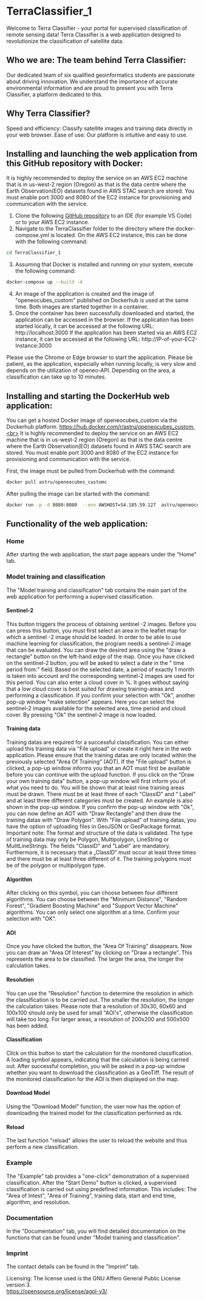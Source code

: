 # TerraClassifier_1

Welcome to Terra Classifier - your portal for supervised classification of remote sensing data!
Terra Classifier is a web application designed to revolutionize the classification of satellite data.

## Who we are: The team behind Terra Classifier: 
Our dedicated team of six qualified geoinformatics students are passionate about driving innovation.
We understand the importance of accurate environmental information and are proud to present you with Terra Classifier, a platform dedicated to this.

## Why Terra Classifier?
Speed and efficiency: Classify satellite images and training data directly in your web browser.
Ease of use: Our platform is intuitive and easy to use.

## Installing and launching the web application from this GitHub repository with Docker:
It is highly recommended to deploy the service on an AWS EC2 machine that is in us-west-2 region (Oregon) as that is the data centre where the Earth Observation(EO) datasets found in AWS STAC search are stored.
You must enable port 3000 and 8080 of the EC2 instance for provisioning and communication with the service.

1. Clone the following [GitHub repository](https://github.com/astru03/TerraClassifier_1) to an IDE (for example VS Code) or to your AWS EC2 instance.
2. Navigate to the TerraClassifier folder to the directory where the docker-compose.yml is located. On the AWS EC2 instance, this can be done with the following command: 
```bash
cd TerraClassifier_1
```
3. Assuming that Docker is installed and running on your system, execute the following command:
```bash
docker-compose up --build -d
```
4. An image of the application is created and the image of "openeocubes_custom" published on Dockerhub is used at the same time. Both images are started together in a container.
5. Once the container has been successfully downloaded and started, the application can be accessed in the browser.
If the application has been started locally, it can be accessed at the following URL: http://localhost:3000
If the application has been started via an AWS EC2 instance, it can be accessed at the following URL: http://IP-of-your-EC2-Instance:3000

Please use the Chrome or Edge browser to start the application.
Please be patient, as the application, especially when running locally, is very slow and depends on the utilization of openeo-API.
Depending on the area, a classification can take up to 10 minutes.

## Installing and starting the DockerHub web application:
You can get a hosted Docker image of openeocubes_custom via the Dockerhub platform. https://hub.docker.com/r/astru/openeocubes_custom.<br>
It is highly recommended to deploy the service on an AWS EC2 machine that is in us-west-2 region (Oregon) as that is the data centre where the Earth Observation(EO) datasets found in AWS STAC search are stored.
You must enable port 3000 and 8080 of the EC2 instance for provisioning and communication with the service.

First, the image must be pulled from Dockerhub with the command:
```bash
docker pull astru/openeocubes_customc
```
After pulling the image can be started with the command:
```bash
docker run -p -d 8080:8080  --env AWSHOST=54.185.59.127  astru/openeocubes_custom:latest
```

## Functionality of the web application:
### Home
After starting the web application, the start page appears under the "Home" tab.

### Model training and classification
The "Model training and classification" tab contains the main part of the web application for performing a supervised classification.

#### Sentinel-2
This button triggers the process of obtaining sentinel -2 images. Before you can press this button, you must first select an area in the leaflet map for which a sentinel -2 image should be loaded. In order to be able to use machine learning for classification, the program needs a sentinel-2 image that can be evaluated. You can draw the desired area using the "draw a rectangle" button on the left-hand edge of the map. Once you have clicked on the sentinel-2 button, you will be asked to select a date in the " time period from:" field. Based on the selected date, a period of exactly 1 month is taken into account and the corresponding sentinel-2 images are used for this period.
You can also enter a cloud cover in %. It goes without saying that a low cloud cover is best suited for drawing training-areas and performing a classification.
If you confirm your selection with "Ok", another pop-up window "make selection" appears. Here you can select the sentinel-2 images available for the selected area, time period and cloud cover. By pressing "Ok" the sentinel-2 image is now loaded.


#### Training data
Training datas are required for a successful classification. You can either upload this training data via "File upload" or create it right here in the web application. Please ensure that the training datas are only located within the previously selected "Area Of Training" (AOT).
If the "File upload" button is clicked, a pop-up window informs you that an AOT must first be available before you can continue with the upload function.
If you click on the "Draw your own training data" button, a pop-up window will first inform you of what you need to do.
You will be shown that at least nine training areas must be drawn. There must be at least three of each "ClassID" and " Label" and at least three different categories must be created. An example is also shown in the pop-up window.
If you confirm the pop-up window with "Ok", you can now define an AOT with "Draw Rectangle" and then draw the training datas with "Draw Polygon". 
With "File upload" of training datas, you have the option of uploading files in GeoJSON or GeoPackage format.
Important note: The format and structure of the data is validated. The type of training data may only be Polygon, Multipolygon, LineString or MulitLineStrings. The fields "ClassID" and "Label" are mandatory. Furthermore, it is necessary that a „ClassID“ must occur at least three times and there must be at least three different of it. The training polygons must be of the polygon or multipolygon type.

#### Algorithm
After clicking on this symbol, you can choose between four different algorithms. You can choose between the "Minimum Distance", "Random Forest", "Gradient Boosting Machine" and "Support Vector Machine" algorithms. You can only select one algorithm at a time. Confirm your selection with "OK".


#### AOI
Once you have clicked the button, the "Area Of Training" disappears. Now you can draw an "Area Of Interest" by clicking on "Draw a rectangle". This represents the area to be classified. The larger the area, the longer the calculation takes.

#### Resolution
You can use the "Resolution" function to determine the resolution in which the classification is to be carried out. The smaller the resolution, the longer the calculation takes. Please note that a resolution of 30x30, 60x60 and 100x100 should only be used for small "AOI's", otherwise the classification will take too long. For larger areas, a resolution of 200x200 and 500x500 has been added.

#### Classification
Click on this button to start the calculation for the monitored classification. A loading symbol appears, indicating that the calculation is being carried out. After successful completion, you will be asked in a pop-up window whether you want to download the classification as a GeoTiff. The result of the monitored classification for the AOI is then displayed on the map.

#### Download Model
Using the "Download Model" function, the user now has the option of downloading the trained model for the classification performed as rds.

#### Reload
The last function "reload" allows the user to reload the website and thus perform a new classification.

### Example
The "Example" tab provides a "one-click" demonstration of a supervised classification. After the "Start Demo" button is clicked, a supervised classification is carried out using predefined information. This includes: The "Area of Intest", "Area of Training", training data, start and end time, algorithm, and resolution.

### Documentation
In the "Documentation" tab, you will find detailed documentation on the functions that can be found under "Model training and classification".

### Imprint
The contact details can be found in the "Imprint" tab.

Licensing:
The license used is the GNU Affero General Public License version 3.<br>
https://opensource.org/license/agpl-v3/
